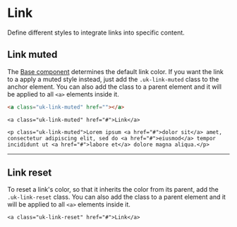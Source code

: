 # Link

<p class="uk-text-lead">Define different styles to integrate links into specific content.</p>

## Link muted

The [Base component](base.md) determines the default link color. If you want the link to a apply a muted style instead, just add the `.uk-link-muted` class to the anchor element. You can also add the class to a parent element and it will be applied to all `<a>` elements inside it.

```html
<a class="uk-link-muted" href=""></a>
```

```example
<a class="uk-link-muted" href="#">Link</a>

<p class="uk-link-muted">Lorem ipsum <a href="#">dolor sit</a> amet, consectetur adipiscing elit, sed do <a href="#">eiusmod</a> tempor incididunt ut <a href="#">labore et</a> dolore magna aliqua.</p>
```

***

## Link reset

To reset a link's color, so that it inherits the color from its parent, add the `.uk-link-reset` class. You can also add the class to a parent element and it will be applied to all `<a>` elements inside it.

```example
<a class="uk-link-reset" href="#">Link</a>
```